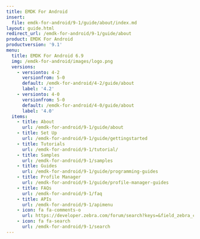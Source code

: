 ```yaml
---
title: EMDK For Android
insert:
  file: emdk-for-android/9-1/guide/about/index.md
layout: guide.html
redirect_url: /emdk-for-android/9-1/guide/about
product: EMDK For Android
productversion: '9.1'
menu:
  title: EMDK For Android 6.9
  img: /emdk-for-android/images/logo.png
  versions:
    - versionto: 4-2
      versionfrom: 5-0
      default: /emdk-for-android/4-2/guide/about
      label: '4.2'
    - versionto: 4-0
      versionfrom: 5-0
      default: /emdk-for-android/4-0/guide/about
      label: '4.0'
  items:
    - title: About
      url: /emdk-for-android/9-1/guide/about
    - title: Set Up
      url: /emdk-for-android/9-1/guide/gettingstarted
    - title: Tutorials
      url: /emdk-for-android/9-1/tutorial/
    - title: Samples
      url: /emdk-for-android/9-1/samples
    - title: Guides
      url: /emdk-for-android/9-1/guide/programming-guides
    - title: Profile Manager
      url: /emdk-for-android/9-1/guide/profile-manager-guides
    - title: FAQs
      url: /emdk-for-android/9-1/faq
    - title: APIs
      url: /emdk-for-android/9-1/apimenu
    - icon: fa fa-comments-o
      url: https://developer.zebra.com/forum/search?keys=&field_zebra_curated_tags_tid%5B%5D=184 
    - icon: fa fa-search
      url: /emdk-for-android/9-1/search
---
```


